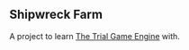 ## Shipwreck Farm

A project to learn [The Trial Game Engine](https://shirakumo.github.io/trial/) with.
